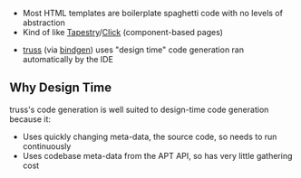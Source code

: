 

* Most HTML templates are boilerplate spaghetti code with no levels of abstraction
* Kind of like [Tapestry][2]/[Click][3] (component-based pages)

[2]: http://tapestry.apache.org/
[3]: http://incubator.apache.org/click/

* [truss](web.html) (via [bindgen](bindgen.html)) uses "design time" code generation ran automatically by the IDE

Why Design Time
---------------

truss's code generation is well suited to design-time code generation because it:

* Uses quickly changing meta-data, the source code, so needs to run continuously
* Uses codebase meta-data from the APT API, so has very little gathering cost

